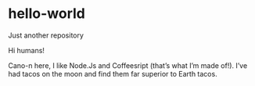 # hello-world
Just another repository

Hi humans!

Cano-n here, I like Node.Js and Coffeesript (that’s what I’m made of!).
I’ve had tacos on the moon and find them far superior to Earth tacos. 
